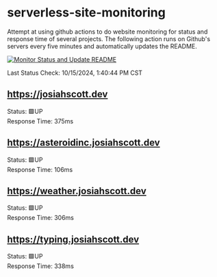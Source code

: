 # serverless-site-monitoring
Attempt at using github actions to do website monitoring for status and response time of several projects. The following action runs on Github's servers every five minutes and automatically updates the README.  

[![Monitor Status and Update README](https://github.com/JosiahSco/serverless-site-monitoring/actions/workflows/monitor.yaml/badge.svg)](https://github.com/JosiahSco/serverless-site-monitoring/actions/workflows/monitor.yaml)

Last Status Check: 10/15/2024, 1:40:44 PM CST

## https://josiahscott.dev
Status: 🟩UP  
Response Time: 375ms

## https://asteroidinc.josiahscott.dev
Status: 🟩UP  
Response Time: 106ms

## https://weather.josiahscott.dev
Status: 🟩UP  
Response Time: 306ms

## https://typing.josiahscott.dev
Status: 🟩UP  
Response Time: 338ms

